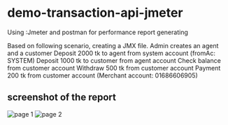 # demo-transaction-api-jmeter
Using :Jmeter and postman for performance report generating

Based on following scenario, creating a JMX file. 
Admin creates an agent and a customer
Deposit 2000 tk to agent from system account (fromAc: SYSTEM)
Deposit 1000 tk to customer from agent account
Check balance from customer account
Withdraw 500 tk from customer account
Payment 200 tk from customer account (Merchant account: 01686606905)

## screenshot of the report
![page 1](https://github.com/bakhtiaralamshahrukh/demo-transaction-api-jmeter/assets/69646920/84c85bd9-cc61-4335-84c1-4d55b8cdd7cc)
![page 2](https://github.com/bakhtiaralamshahrukh/demo-transaction-api-jmeter/assets/69646920/cf1cdf30-5d51-4112-9f5a-81935ecdf704)



